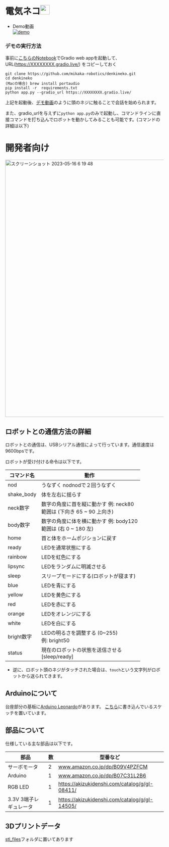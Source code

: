 # 電気ネコ<img height=30px src=https://github.com/mikaka-robotics/denkineko/assets/36753812/7ad4cd7d-8997-4f69-a923-f9299f3f7aea>

- Demo動画<br>
[![demo](http://img.youtube.com/vi/TgMYkIjSbwk/0.jpg)](https://www.youtube.com/watch?v=TgMYkIjSbwk)

### デモの実行方法
事前に[こちらのNotebook](https://colab.research.google.com/drive/1hb-0-26DFwklIStM_WgTVe1c2eLKU9Zp?usp=sharing)でGradio web appを起動して、URL(https://XXXXXXXX.gradio.live/) をコピーしておく

```
git clone https://github.com/mikaka-robotics/denkineko.git
cd denkineko
(Macの場合) brew install portaudio
pip install -r  requirements.txt
python app.py --gradio_url https://XXXXXXXX.gradio.live/
```

上記を起動後、[デモ動画](https://www.youtube.com/watch?v=TgMYkIjSbwk)のように頭のネジに触ることで会話を始められます。  

また、gradio_urlを与えずに`python app.py`のみで起動し、コマンドラインに直接コマンドを打ち込んでロボットを動かしてみることも可能です。(コマンドの詳細は以下)

# 開発者向け

<img width="815" alt="スクリーンショット 2023-05-16 6 19 48" src="https://github.com/mikaka-robotics/denkineko/assets/36753812/5ffbc79d-2635-4f4e-86d9-e2e5e42a340f">


## ロボットとの通信方法の詳細
ロボットとの通信は、USBシリアル通信によって行っています。通信速度は9600bpsです。

ロボットが受け付ける命令は以下です。

|  コマンド名 | 動作 | 
| -------- | -------- | 
| nod    | うなずく nodnodで２回うなずく   | 
| shake_body    | 体を左右に揺らす    | 
| neck数字   | 数字の角度に首を縦に動かす  例: neck80<br>範囲は (下向き  65 ~  90 上向き)    | 
| body数字   | 数字の角度に体を横に動かす    例: body120<br>範囲は (右  0 ~  180 左)    | 
| home    | 首と体をホームポジションに戻す    | 
| ready    | LEDを通常状態にする    | 
| rainbow    | LEDを虹色にする    | 
| lipsync    | LEDをランダムに明滅させる    | 
| sleep    | スリープモードにする(ロボットが寝ます)    | 
| blue    | LEDを青にする    | 
| yellow    | LEDを黄色にする    | 
| red    | LEDを赤にする    | 
| orange    | LEDをオレンジにする    | 
| white    | LEDを白にする    | 
| bright数字    | LEDの明るさを調整する (0~255)<br>例: bright50    | 
| status    | 現在のロボットの状態を送信させる<br>[sleep/ready]    | 

- 逆に、ロボット頭のネジがタッチされた場合は、`touch`という文字列がロボットから送られてきます。

## Arduinoについて
台座部分の基板に[Arduino Leonardo](www.amazon.co.jp/dp/B07C31L2B6)があります。
[こちら](https://github.com/mikaka-robotics/denkineko/blob/main/arduino_sketch/denkineko.ino)に書き込んでいるスケッチを置いています。

## 部品について
仕様している主な部品は以下です。  

|  部品 | 数 | 型番など | 
| -------- | -------- | -------- | 
| サーボモータ    | 2   | www.amazon.co.jp/dp/B09V4PZFCM  | 
| Arduino    | 1   | www.amazon.co.jp/dp/B07C31L2B6 | 
| RGB LED    | 1   | https://akizukidenshi.com/catalog/g/gI-08411/ | 
| 3.3V 3端子レギュレータ   | 1   | https://akizukidenshi.com/catalog/g/gI-14505/| 


## 3Dプリントデータ
[stl_files](https://github.com/mikaka-robotics/denkineko/tree/main/stl_files)フォルダに置いてあります

